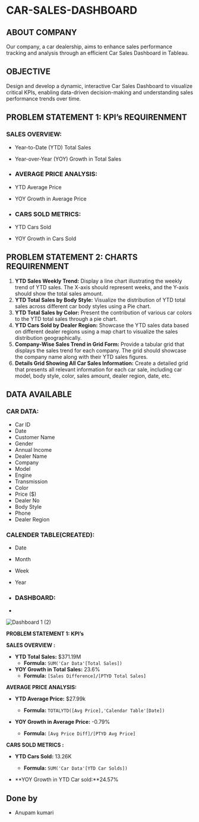 # CAR-SALES-DASHBOARD

## ABOUT COMPANY
Our company, a car dealership, aims to enhance sales performance tracking and analysis through an efficient Car Sales Dashboard in Tableau.

## OBJECTIVE
Design and develop a dynamic, interactive Car Sales Dashboard to visualize critical KPIs, enabling data-driven decision-making and understanding sales performance trends over time.

## PROBLEM STATEMENT 1: KPI’s  REQUIRENMENT
### SALES OVERVIEW: 
- Year-to-Date (YTD) Total Sales
- Year-over-Year (YOY) Growth in Total Sales


- ### AVERAGE PRICE ANALYSIS:
- YTD Average Price
- YOY Growth in Average Price
  

- ### CARS SOLD METRICS:
- YTD Cars Sold
- YOY Growth in Cars Sold


## PROBLEM STATEMENT 2: CHARTS REQUIRENMENT
1. **YTD Sales Weekly Trend:** Display a line chart illustrating the weekly trend of YTD sales. The X-axis should represent weeks, and the Y-axis should show the total sales amount.
2. **YTD Total Sales by Body Style:** Visualize the distribution of YTD total sales across different car body styles using a Pie chart.
3. **YTD Total Sales by Color:** Present the contribution of various car colors to the YTD total sales through a pie chart.
4. **YTD Cars Sold by Dealer Region:** Showcase the YTD sales data based on different dealer regions using a map chart to visualize the sales distribution geographically.
5. **Company-Wise Sales Trend in Grid Form:** Provide a tabular grid that displays the sales trend for each company. The grid should showcase the company name along with their YTD sales figures.
6. **Details Grid Showing All Car Sales Information:** Create a detailed grid that presents all relevant information for each car sale, including car model, body style, color, sales amount, dealer region, date, etc.

## DATA AVAILABLE
### CAR DATA:
- Car ID
- Date
- Customer Name
- Gender
- Annual Income
- Dealer Name
- Company
- Model
- Engine
- Transmission
- Color
- Price ($)
- Dealer No
- Body Style
- Phone
- Dealer Region


###  CALENDER TABLE(CREATED): 
- Date
- Month
- Week
- Year

- ###  DASHBOARD:
- 
![Dashboard 1 (2)](https://github.com/AnupamkumariAkr/Car-Sales-Dashboard/assets/157566167/fdd317c4-e987-45e6-81d0-96a5ec380785)


**PROBLEM STATEMENT 1: KPI’s**

**SALES OVERVIEW :**
- **YTD Total Sales:** $371.19M
    - **Formula:** `SUM('Car Data'[Total Sales])`
- **YOY Growth in Total Sales:** 23.6%
    - **Formula:** `[Sales Difference]/[PTYD Total Sales]`


**AVERAGE PRICE ANALYSIS:**
- **YTD Average Price:** $27.99k
    - **Formula:** `TOTALYTD([Avg Price],'Calendar Table'[Date])`

- **YOY Growth in Average Price:** -0.79%
    - **Formula:** `[Avg Price Diff]/[PTYD Avg Price]`



**CARS SOLD METRICS :**
- **YTD Cars Sold:** 13.26K
    - **Formula:** `SUM('Car Data'[YTD Car Solds])`

- **YOY Growth in YTD Car sold:**24.57%




 ## Done by
   - Anupam kumari
